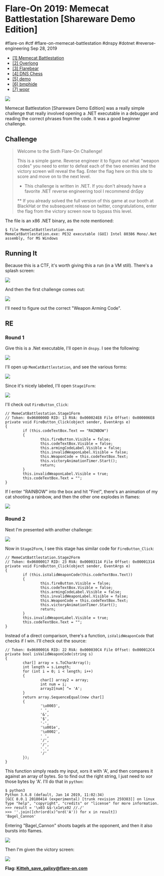 

# Flare-On 2019: Memecat Battlestation \[Shareware Demo Edition\]

#flare-on #ctf #flare-on-memecat-battlestation #dnspy #dotnet
#reverse-engineering Sep 28, 2019






-   [\[1\] Memecat Battlestation](#)
-   [\[2\] Overlong](/flare-on-2019/overlong.md)
-   [\[3\] Flarebear](/flare-on-2019/flarebear.md)
-   [\[4\] DNS Chess](/flare-on-2019/dnschess.md)
-   [\[5\] demo](/flare-on-2019/demo.md)
-   [\[6\] bmphide](/flare-on-2019/bmphide.md)
-   [\[7\] wopr](/flare-on-2019/wopr.md)




![](/img/flare2019-1-cover.png)

Memecat Battlestation \[Shareware Demo Edition\] was a really simple
challenge that really involved opening a .NET executable in a debugger
and reading the correct phrases from the code. It was a good beginner
challenge.

## Challenge

> Welcome to the Sixth Flare-On Challenge!
>
> This is a simple game. Reverse engineer it to figure out what "weapon
> codes" you need to enter to defeat each of the two enemies and the
> victory screen will reveal the flag. Enter the flag here on this site
> to score and move on to the next level.
>
> -   This challenge is written in .NET. If you don't already have a
>     favorite .NET reverse engineering tool I recommend dnSpy
>
> \*\* If you already solved the full version of this game at our booth
> at BlackHat or the subsequent release on twitter, congratulations,
> enter the flag from the victory screen now to bypass this level.

The file is an x86 .NET binary, as the note mentioned:



    $ file MemeCatBattlestation.exe 
    MemeCatBattlestation.exe: PE32 executable (GUI) Intel 80386 Mono/.Net assembly, for MS Windows



## Running It

Because this is a CTF, it's worth giving this a run (in a VM still).
There's a splash screen:

![](/img/1566311448291.png)

And then the first challenge comes out:

![](/img/1566311466522.png)

I'll need to figure out the correct "Weapon Arming Code".

## RE

### Round 1

Give this is a .Net executable, I'll open in `dnspy`. I see the
following:

![](/img/1566311593007.png)

I'll open up `MemCatBattlestation`, and see the various forms:

![](/img/1566311621853.png)

Since it's nicely labeled, I'll open `Stage1Form`:

![](/img/1566311666282.png)

I'll check out `FireButton_Click`:



    // MemeCatBattlestation.Stage1Form
    // Token: 0x0600000D RID: 13 RVA: 0x000024E8 File Offset: 0x000006E8
    private void FireButton_Click(object sender, EventArgs e)
    {
            if (this.codeTextBox.Text == "RAINBOW")
            {
                    this.fireButton.Visible = false;
                    this.codeTextBox.Visible = false;
                    this.armingCodeLabel.Visible = false;
                    this.invalidWeaponLabel.Visible = false;
                    this.WeaponCode = this.codeTextBox.Text;
                    this.victoryAnimationTimer.Start();
                    return;
            }
            this.invalidWeaponLabel.Visible = true;
            this.codeTextBox.Text = "";
    }



If I enter "RAINBOW" into the box and hit "Fire!", there's an animation
of my cat shooting a rainbow, and then the other one explodes in flames:

![](/img/1566311811670.png)

### Round 2

Next I'm presented with another challenge:

![](/img/1566311845178.png)

Now in `Stage2Form`, I see this stage has similar code for
`FireButton_Click`:



    // MemeCatBattlestation.Stage2Form
    // Token: 0x06000017 RID: 23 RVA: 0x00003114 File Offset: 0x00001314
    private void FireButton_Click(object sender, EventArgs e)
    {
            if (this.isValidWeaponCode(this.codeTextBox.Text))
            {
                    this.fireButton.Visible = false;
                    this.codeTextBox.Visible = false;
                    this.armingCodeLabel.Visible = false;
                    this.invalidWeaponLabel.Visible = false;
                    this.WeaponCode = this.codeTextBox.Text;
                    this.victoryAnimationTimer.Start();
                    return;
            }
            this.invalidWeaponLabel.Visible = true;
            this.codeTextBox.Text = "";
    }



Instead of a direct comparison, there's a function, `isValidWeaponCode`
that checks if I win. I'll check out the source:



    // Token: 0x06000016 RID: 22 RVA: 0x000030C4 File Offset: 0x000012C4
    private bool isValidWeaponCode(string s)
    {
            char[] array = s.ToCharArray();
            int length = s.Length;
            for (int i = 0; i < length; i++)
            {
                    char[] array2 = array;
                    int num = i;
                    array2[num] ^= 'A';
            }
            return array.SequenceEqual(new char[]
            {
                    '\u0003',
                    ' ',
                    '&',
                    '$',
                    '-',
                    '\u001e',
                    '\u0002',
                    ' ',
                    '/',
                    '/',
                    '.',
                    '/'
            });
    }



This function simply reads my input, xors it with 'A', and then compares
it against an array of bytes. So to find out the right string, I just
need to xor those bytes by 'A'. I'll do that in `python`:



    $ python3
    Python 3.6.8 (default, Jan 14 2019, 11:02:34) 
    [GCC 8.0.1 20180414 (experimental) [trunk revision 259383]] on linux
    Type "help", "copyright", "credits" or "license" for more information.
    >>> result = '\x03 &$-\x1e\x02 //./'
    >>> ''.join([chr(ord(x)^ord('A')) for x in result])
    'Bagel_Cannon'



Entering "Bagel_Cannon" shoots bagels at the opponent, and then it also
bursts into flames.

![](/img/1566312382752.png)

Then I'm given the victory screen:

![](/img/1566312230500.png)

**Flag: Kitteh_save_galixy@flare-on.com**





